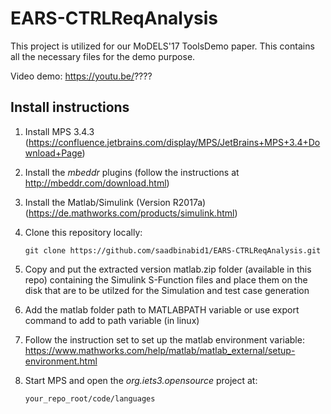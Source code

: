 # EARS-CTRLReqAnalysis

This project is utilized for our MoDELS'17 ToolsDemo paper. This contains all the necessary files for the demo purpose.

Video demo: https://youtu.be/????


## Install instructions

1. Install MPS 3.4.3 (https://confluence.jetbrains.com/display/MPS/JetBrains+MPS+3.4+Download+Page)

2. Install the _mbeddr_ plugins (follow the instructions at http://mbeddr.com/download.html)

3. Install the Matlab/Simulink (Version R2017a) (https://de.mathworks.com/products/simulink.html)

4. Clone this repository locally:

    `git clone https://github.com/saadbinabid1/EARS-CTRLReqAnalysis.git`

5. Copy and put the extracted version matlab.zip folder (available in this repo) containing the Simulink S-Function files and place them on the disk that are to be utilzed for the Simulation and test case generation

6. Add the matlab folder path to MATLABPATH variable or use export command to add to path variable (in linux)

7. Follow the instruction set to set up the matlab environment variable: https://www.mathworks.com/help/matlab/matlab_external/setup-environment.html

8. Start MPS and open the _org.iets3.opensource_ project at:

    `your_repo_root/code/languages`

